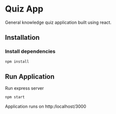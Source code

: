 # Quiz App
General knowledge quiz application built using react.
 
## Installation

### Install dependencies 
```bash
npm install
```

## Run Application

Run express server 

```bash
npm start
```

Application runs on http:/localhost/3000
